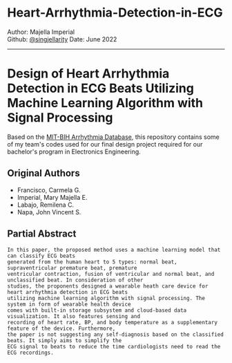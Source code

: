 # Heart-Arrhythmia-Detection-in-ECG

Author: Majella Imperial </br>
Github: [@singjellarity](https://github.com/singjellarity)
Date: June 2022

---
# Design of Heart Arrhythmia Detection in ECG Beats Utilizing Machine Learning Algorithm with Signal Processing

Based on the [MIT-BIH Arrhythmia Database](https://www.physionet.org/content/mitdb/1.0.0/), this repository contains some of my team's codes used for our final design project required for our bachelor's program in Electronics Engineering.
## Original Authors
- Francisco, Carmela G.
- Imperial, Mary Majella E.
- Labajo, Remilena C.
- Napa, John Vincent S.
  
## Partial Abstract
```
In this paper, the proposed method uses a machine learning model that can classify ECG beats 
generated from the human heart to 5 types: normal beat, supraventricular premature beat, premature 
ventricular contraction, fusion of ventricular and normal beat, and unclassified beat. In consideration of other 
studies, the proponents designed a wearable heath care device for heart arrhythmia detection in ECG beats 
utilizing machine learning algorithm with signal processing. The system in form of wearable health device 
comes with built-in storage subsystem and cloud-based data visualization. It also features sensing and 
recording of heart rate, BP, and body temperature as a supplementary feature of the device. Furthermore, 
the paper is not suggesting any self-diagnosis based on the classified beats. It simply aims to simplify the 
ECG signal to beats to reduce the time cardiologists need to read the ECG recordings.
```


